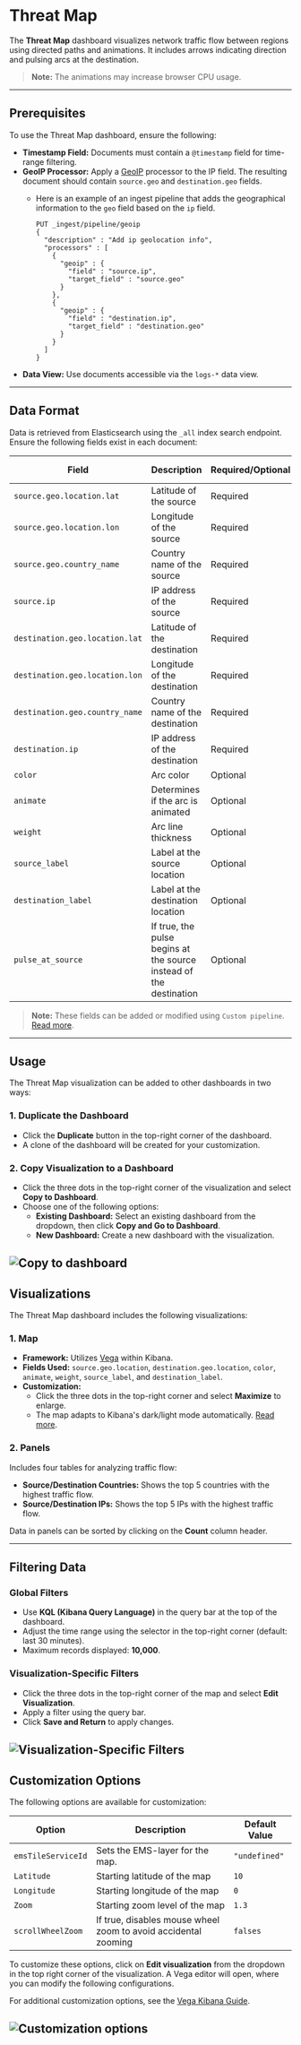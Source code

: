 # Threat Map

The **Threat Map** dashboard visualizes network traffic flow between regions using directed paths and animations. It includes arrows indicating direction and pulsing arcs at the destination.

> **Note:** The animations may increase browser CPU usage.

---

## Prerequisites

To use the Threat Map dashboard, ensure the following:

- **Timestamp Field:** Documents must contain a `@timestamp` field for time-range filtering.
- **GeoIP Processor:** Apply a [GeoIP](https://www.elastic.co/guide/en/elasticsearch/reference/current/geoip-processor.html) processor to the IP field. The resulting document should contain `source.geo` and `destination.geo` fields.
  - Here is an example of an ingest pipeline that adds the geographical information to the `geo` field based on the `ip` field.

    ```
    PUT _ingest/pipeline/geoip
    {
      "description" : "Add ip geolocation info",
      "processors" : [
        {
          "geoip" : {
            "field" : "source.ip",
            "target_field" : "source.geo"
          }
        },
        {
          "geoip" : {
            "field" : "destination.ip",
            "target_field" : "destination.geo"
          }
        }
      ]
    }
    ```
- **Data View:** Use documents accessible via the `logs-*` data view.

---

## Data Format

Data is retrieved from Elasticsearch using the `_all` index search endpoint. Ensure the following fields exist in each document:

| Field                         | Description                                                        | Required/Optional | Default Value |
|-------------------------------|--------------------------------------------------------------------|-------------------|---------------|
| `source.geo.location.lat`     | Latitude of the source                                             | Required          |               |
| `source.geo.location.lon`     | Longitude of the source                                            | Required          |               |
| `source.geo.country_name`     | Country name of the source                                         | Required          |               |
| `source.ip`                   | IP address of the source                                           | Required          |               |
| `destination.geo.location.lat`| Latitude of the destination                                        | Required          |               |
| `destination.geo.location.lon`| Longitude of the destination                                       | Required          |               |
| `destination.geo.country_name`| Country name of the destination                                    | Required          |               |
| `destination.ip`              | IP address of the destination                                      | Required          |               |
| `color`                       | Arc color                                                          | Optional          | `"#54B399"`   |
| `animate`                     | Determines if the arc is animated                                  | Optional          | `false`       |
| `weight`                      | Arc line thickness                                                 | Optional          | `1`           |
| `source_label`                | Label at the source location                                       | Optional          |               |
| `destination_label`           | Label at the destination location                                  | Optional          |               |
| `pulse_at_source`             | If true, the pulse begins at the source instead of the destination | Optional          | `false`       |

> **Note:** These fields can be added or modified using `Custom pipeline`. [Read more](https://www.elastic.co/guide/en/fleet/current/data-streams-pipeline-tutorial.html).

---

## Usage

The Threat Map visualization can be added to other dashboards in two ways:

### 1. Duplicate the Dashboard
- Click the **Duplicate** button in the top-right corner of the dashboard.
- A clone of the dashboard will be created for your customization.

### 2. Copy Visualization to a Dashboard
- Click the three dots in the top-right corner of the visualization and select **Copy to Dashboard**.
- Choose one of the following options:
  - **Existing Dashboard:** Select an existing dashboard from the dropdown, then click **Copy and Go to Dashboard**.
  - **New Dashboard:** Create a new dashboard with the visualization.

![Copy to dashboard](../img/copy-to-dashboard.png?raw=true)
---

## Visualizations

The Threat Map dashboard includes the following visualizations:

### 1. Map
- **Framework:** Utilizes [Vega](https://vega.github.io/vega/) within Kibana.
- **Fields Used:** `source.geo.location`, `destination.geo.location`, `color`, `animate`, `weight`, `source_label`, and `destination_label`.
- **Customization:**
  - Click the three dots in the top-right corner and select **Maximize** to enlarge.
  - The map adapts to Kibana's dark/light mode automatically. [Read more](https://www.elastic.co/blog/whats-new-kibana-ml-8-8-0).

### 2. Panels
Includes four tables for analyzing traffic flow:
- **Source/Destination Countries:** Shows the top 5 countries with the highest traffic flow.
- **Source/Destination IPs:** Shows the top 5 IPs with the highest traffic flow.

Data in panels can be sorted by clicking on the **Count** column header.

---

## Filtering Data

### Global Filters
- Use **KQL (Kibana Query Language)** in the query bar at the top of the dashboard.
- Adjust the time range using the selector in the top-right corner (default: last 30 minutes).
- Maximum records displayed: **10,000**.

### Visualization-Specific Filters
- Click the three dots in the top-right corner of the map and select **Edit Visualization**.
- Apply a filter using the query bar.
- Click **Save and Return** to apply changes.

![Visualization-Specific Filters](../img/query-bar.png?raw=true)
---

## Customization Options

The following options are available for customization:

| Option              | Description                                               | Default Value         |
|---------------------|-----------------------------------------------------------|-----------------------|
| `emsTileServiceId`  | Sets the EMS-layer for the map.                           | `"undefined"`         |
| `Latitude`          | Starting latitude of the map                              |  `10`                 |
| `Longitude`         | Starting longitude of the map                             |  `0`                  |
| `Zoom`              | Starting zoom level of the map                            |  `1.3`                |
| `scrollWheelZoom`   | If true, disables mouse wheel zoom to avoid accidental zooming | `falses`         |

To customize these options, click on **Edit visualization** from the dropdown in the top right corner of the visualization. A Vega editor will open, where you can modify the following configurations.

For additional customization options, see the [Vega Kibana Guide](https://www.elastic.co/guide/en/kibana/current/vega.html#vega-with-a-map).

![Customization options](../img/customization-options.png?raw=true)
---
